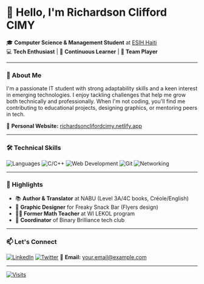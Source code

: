# 👋 Hello, I'm Richardson Clifford CIMY

🎓 **Computer Science & Management Student** at [ESIH Haiti](https://www.esih.edu/)  
💻 **Tech Enthusiast** | 🌱 **Continuous Learner** | 👥 **Team Player**

---

### 🚀 About Me

I'm a passionate IT student with strong adaptability skills and a keen interest in emerging technologies. I enjoy tackling challenges that help me grow both technically and professionally. When I'm not coding, you'll find me contributing to educational projects, designing graphics, or mentoring peers in tech.

🔗 **Personal Website:** [richardsonclifordcimy.netlify.app](https://richardsonclifordcimy.netlify.app)

---

### 🛠 Technical Skills

![Languages](https://img.shields.io/badge/-Languages-333333?style=flat&logo=python)
![C/C++](https://img.shields.io/badge/C/C++-00599C?style=flat&logo=c%2B%2B&logoColor=white)
![Web Development](https://img.shields.io/badge/Web_Development-FF5722?style=flat&logo=html5&logoColor=white)
![Git](https://img.shields.io/badge/Git-F05032?style=flat&logo=git&logoColor=white)
![Networking](https://img.shields.io/badge/Networking-007ACC?style=flat&logo=cisco&logoColor=white)

---

### 🌟 Highlights

- 📚 **Author & Translator** at NABU (Level 3A/4C books, Créole/English)
- 🎨 **Graphic Designer** for Freaky Snack Bar (Flyers design)
- 👨‍🏫 **Former Math Teacher** at WI LEKOL program
- 🚀 **Coordinator** of Binary Brilliance tech club

---

### 📫 Let's Connect

[![LinkedIn](https://img.shields.io/badge/LinkedIn-0077B5?style=for-the-badge&logo=linkedin&logoColor=white)](YOUR_LINKEDIN_LINK)
[![Twitter](https://img.shields.io/badge/Twitter-1DA1F2?style=for-the-badge&logo=twitter&logoColor=white)](YOUR_TWITTER_LINK)
📧 **Email:** [your.email@example.com](mailto:your.email@example.com)

---

[![Visits](https://komarev.com/ghpvc/?username=YOUR_GITHUB_USERNAME&label=Profile%20Views&color=blueviolet&style=flat)](https://github.com/YOUR_GITHUB_USERNAME)
